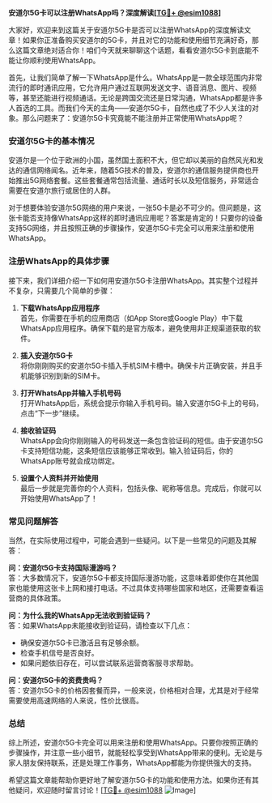 **安道尔5G卡可以注册WhatsApp吗？深度解读[[TG💪+ @esim1088](https://t.me/s/esim1088)]**

大家好，欢迎来到这篇关于安道尔5G卡是否可以注册WhatsApp的深度解读文章！如果你正准备购买安道尔的5G卡，并且对它的功能和使用细节充满好奇，那么这篇文章绝对适合你！咱们今天就来聊聊这个话题，看看安道尔5G卡到底能不能让你顺利使用WhatsApp。

首先，让我们简单了解一下WhatsApp是什么。WhatsApp是一款全球范围内非常流行的即时通讯应用，它允许用户通过互联网发送文字、语音消息、图片、视频等，甚至还能进行视频通话。无论是跨国交流还是日常沟通，WhatsApp都是许多人首选的工具。而我们今天的主角——安道尔5G卡，自然也成了不少人关注的对象。那么问题来了：安道尔5G卡究竟能不能注册并正常使用WhatsApp呢？

### 安道尔5G卡的基本情况

安道尔是一个位于欧洲的小国，虽然国土面积不大，但它却以美丽的自然风光和发达的通信网络闻名。近年来，随着5G技术的普及，安道尔的通信服务提供商也开始推出5G网络套餐。这些套餐通常包括流量、通话时长以及短信服务，非常适合需要在安道尔旅行或居住的人群。

对于想要体验安道尔5G网络的用户来说，一张5G卡是必不可少的。但问题是，这张卡能否支持像WhatsApp这样的即时通讯应用呢？答案是肯定的！只要你的设备支持5G网络，并且按照正确的步骤操作，安道尔5G卡完全可以用来注册和使用WhatsApp。

### 注册WhatsApp的具体步骤

接下来，我们详细介绍一下如何用安道尔5G卡注册WhatsApp。其实整个过程并不复杂，只需要几个简单的步骤：

1. **下载WhatsApp应用程序**  
   首先，你需要在手机的应用商店（如App Store或Google Play）中下载WhatsApp应用程序。确保下载的是官方版本，避免使用非正规渠道获取的软件。

2. **插入安道尔5G卡**  
   将你刚刚购买的安道尔5G卡插入手机SIM卡槽中。确保卡片正确安装，并且手机能够识别到新的SIM卡。

3. **打开WhatsApp并输入手机号码**  
   打开WhatsApp后，系统会提示你输入手机号码。输入安道尔5G卡上的号码，点击“下一步”继续。

4. **接收验证码**  
   WhatsApp会向你刚刚输入的号码发送一条包含验证码的短信。由于安道尔5G卡支持短信功能，这条短信应该能够正常收到。输入验证码后，你的WhatsApp账号就会成功绑定。

5. **设置个人资料并开始使用**  
   最后一步就是完善你的个人资料，包括头像、昵称等信息。完成后，你就可以开始使用WhatsApp了！

### 常见问题解答

当然，在实际使用过程中，可能会遇到一些疑问。以下是一些常见的问题及其解答：

**问：安道尔5G卡支持国际漫游吗？**  
答：大多数情况下，安道尔5G卡都支持国际漫游功能，这意味着即使你在其他国家也能使用这张卡上网和接打电话。不过具体支持哪些国家和地区，还需要查看运营商的具体政策。

**问：为什么我的WhatsApp无法收到验证码？**  
答：如果WhatsApp未能接收到验证码，请检查以下几点：
- 确保安道尔5G卡已激活且有足够余额。
- 检查手机信号是否良好。
- 如果问题依旧存在，可以尝试联系运营商客服寻求帮助。

**问：安道尔5G卡的资费贵吗？**  
答：安道尔5G卡的价格因套餐而异，一般来说，价格相对合理，尤其是对于经常需要使用高速网络的人来说，性价比很高。

### 总结

综上所述，安道尔5G卡完全可以用来注册和使用WhatsApp。只要你按照正确的步骤操作，并注意一些小细节，就能轻松享受到WhatsApp带来的便利。无论是与家人朋友保持联系，还是处理工作事务，WhatsApp都能为你提供强大的支持。

希望这篇文章能帮助你更好地了解安道尔5G卡的功能和使用方法。如果你还有其他疑问，欢迎随时留言讨论！[[TG💪+ @esim1088](https://t.me/s/esim1088) ![Image](https://i.postimg.cc/4NQfJmqS/Snipaste-2025-05-13-00-14-12.png)]
